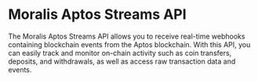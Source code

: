 # Moralis Aptos Streams API

The Moralis Aptos Streams API allows you to receive real-time webhooks containing blockchain events from the Aptos blockchain. With this API, you can easily track and monitor on-chain activity such as coin transfers, deposits, and withdrawals, as well as access raw transaction data and events.

